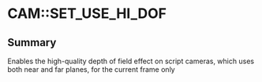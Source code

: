 # CAM::SET_USE_HI_DOF

## Summary
Enables the high-quality depth of field effect on script cameras, which uses both near and far planes, for the current frame only